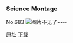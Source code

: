 ### Science Montage
No.683
![图片不见了~~~](https://imgs.xkcd.com/comics/science_montage.png)

[原址](https://xkcd.com//683) [下载](https://imgs.xkcd.com/comics/science_montage.png)

